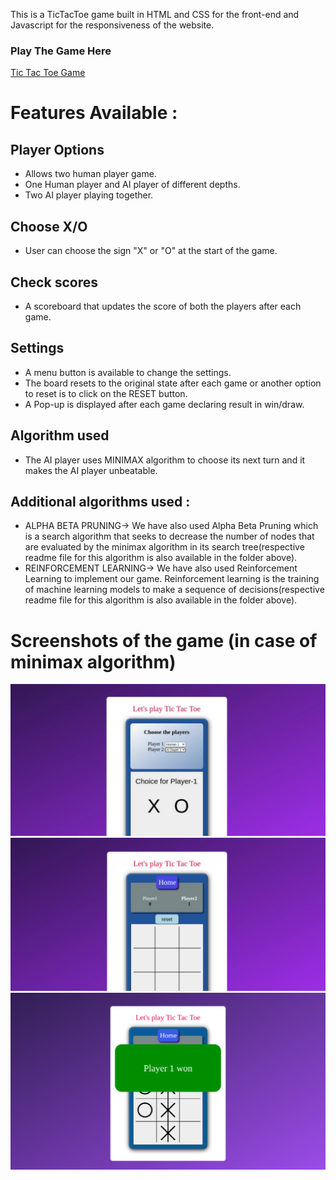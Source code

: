 This is a TicTacToe game built in HTML and CSS for the front-end and Javascript for the responsiveness of the website.

###  Play The Game Here
<a href="https://anjalisoni3655.github.io/MarsCodeWar/">  Tic Tac Toe Game</a>

# Features Available :

## Player Options 
- Allows two human player game.
- One Human player and AI player of different depths.
- Two AI player playing together.

## Choose X/O 
- User can choose the sign "X" or "O" at the start of the game.

## Check scores 
- A scoreboard that updates the score of both the players after each game.

## Settings 
- A menu button is available to change the settings.
- The board resets to the original state after each game or another option to reset is to click on the RESET button.
- A Pop-up is displayed after each game declaring result in win/draw.

## Algorithm used
- The AI player uses MINIMAX algorithm to choose its next turn and it makes the AI player unbeatable.

## Additional algorithms used :
- ALPHA BETA PRUNING-> We have also used Alpha Beta Pruning which is a search algorithm that seeks to decrease the number of nodes that are evaluated by the minimax algorithm in its search tree(respective readme file for this algorithm is also available in the folder above).
- REINFORCEMENT LEARNING-> We have also used Reinforcement Learning to implement our game. Reinforcement learning is the training of machine learning models to make a sequence of decisions(respective readme file for this algorithm is also available in the folder above).
# Screenshots of the game (in case of minimax algorithm)
<kbd>![Screenshot](images/image1.png)</kbd>
![Screenshot](images/image3.png)
![Screenshot](images/image2.png)
